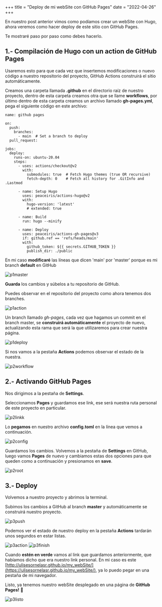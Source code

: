 +++
title = "Deploy de mi webSite con GitHub Pages"
date = "2022-04-26"
+++

En nuestro post anterior vimos como podíamos crear un webSite con Hugo, ahora veremos como hacer deploy de este sitio con GitHub Pages.
<!--more-->
Te mostraré paso por paso como debes hacerlo.

## 1.- Compilación de Hugo con un action de GitHub Pages

Usaremos esto para que cada vez que insertemos modificaciones o nuevo código a nuestro repositorio del proyecto, GitHub
Actions construirá el sitio automáticamente.

Creamos una carpeta llamada **.github** en el directorio raíz de nuestro proyecto, dentro de esta carpeta creamos otra que se llame **workflows**, por último dentro de esta carpeta creamos un archivo llamado **gh-pages.yml**, pega el siguiente código en este archivo:

```texto
name: github pages

on:
  push:
    branches:
      - main  # Set a branch to deploy
  pull_request:

jobs:
  deploy:
    runs-on: ubuntu-20.04
    steps:
      - uses: actions/checkout@v2
        with:
          submodules: true  # Fetch Hugo themes (true OR recursive)
          fetch-depth: 0    # Fetch all history for .GitInfo and .Lastmod

      - name: Setup Hugo
        uses: peaceiris/actions-hugo@v2
        with:
          hugo-version: 'latest'
          # extended: true

      - name: Build
        run: hugo --minify

      - name: Deploy
        uses: peaceiris/actions-gh-pages@v3
        if: github.ref == 'refs/heads/main'
        with:
          github_token: ${{ secrets.GITHUB_TOKEN }}
          publish_dir: ./public
```

En mi caso **modificaré** las líneas que dicen 'main' por 'master' porque es mi branch **default** en GitHub

![p1master](https://github.com/UlisesOrnelasR/assetsMy_blog/blob/master/deployGithubPages/p1master.JPG?raw=true)

**Guarda** los cambios y súbelos a tu repositorio de GitHub.

Puedes observar en el repositorio del proyecto como ahora tenemos dos branches.

![p1action](https://github.com/UlisesOrnelasR/assetsMy_blog/blob/master/deployGithubPages/p1action.JPG?raw=true)

Un branch llamado *gh-pages*, cada vez que hagamos un commit en el branch master, se **construirá automáticamente**
el proyecto de nuevo, actualizando esta rama que será la que utilizaremos para crear nuestra página.

![p1deploy](https://github.com/UlisesOrnelasR/assetsMy_blog/blob/master/deployGithubPages/p1deploy.JPG?raw=true)

Si nos vamos a la pestaña **Actions** podemos observar el estado de la nuestra.

![p2workflow](https://github.com/UlisesOrnelasR/assetsMy_blog/blob/master/deployGithubPages/p1workflow.JPG?raw=true)

## 2.- Activando GitHub Pages

Nos dirigimos a la pestaña de **Settings**.

Seleccionamos **Pages** y guardamos ese link, ese será nuestra ruta personal de este proyecto en particular.

![p2linkk](https://github.com/UlisesOrnelasR/assetsMy_blog/blob/master/deployGithubPages/p2link.JPG?raw=true)

Lo **pegamos** en nuestro archivo **config.toml** en la línea que vemos a continuación.

![p2config](https://github.com/UlisesOrnelasR/assetsMy_blog/blob/master/deployGithubPages/p2config.JPG?raw=true)

Guardamos los cambios. Volvemos a la pestaña de **Settings** en GitHub, luego vamos **Pages** de nuevo y
cambiamos estas dos opciones para que queden como a continuación y presionamos en **save**.

![p2root](https://github.com/UlisesOrnelasR/assetsMy_blog/blob/master/deployGithubPages/p2root.JPG?raw=true)

## 3.- Deploy

Volvemos a nuestro proyecto y abrimos la terminal.

Subimos los cambios a GitHub al branch **master** y automáticamente se construirá nuestro proyecto.

![p3push](https://github.com/UlisesOrnelasR/assetsMy_blog/blob/master/deployGithubPages/p3push.JPG?raw=true)

Podemos ver el estado de nuestro deploy en la pestaña **Actions** tardarán unos segundos en estar listas.

![p3action](https://github.com/UlisesOrnelasR/assetsMy_blog/blob/master/deployGithubPages/p3action.JPG?raw=true)
![p3finish](https://github.com/UlisesOrnelasR/assetsMy_blog/blob/master/deployGithubPages/p3finish.JPG?raw=true)

Cuando **estén en verde** vamos al link que guardamos anteriormente, que habíamos dicho que era nuestro link personal.
En mi caso es este [http://ulisesornelasr.github.io/my_webSite/](https://ulisesornelasr.github.io/my_webSite/), ya lo puedo pegar en una pestaña de mi navegador.

Listo, ya tenemos nuestro webSite desplegado en una página de **GitHub Pages!** 🚀

![p3listo](https://github.com/UlisesOrnelasR/assetsMy_blog/blob/master/deployGithubPages/p3listo.JPG?raw=true)
